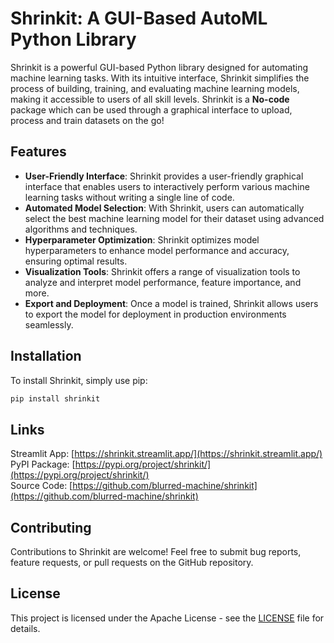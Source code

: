 # Shrinkit: A GUI-Based AutoML Python Library

Shrinkit is a powerful GUI-based Python library designed for automating machine learning tasks. With its intuitive interface, Shrinkit simplifies the process of building, training, and evaluating machine learning models, making it accessible to users of all skill levels. Shrinkit is a <b>No-code</b> package which can be used through a graphical interface to upload, process and train datasets on the go!

## Features
- **User-Friendly Interface**: Shrinkit provides a user-friendly graphical interface that enables users to interactively perform various machine learning tasks without writing a single line of code.
- **Automated Model Selection**: With Shrinkit, users can automatically select the best machine learning model for their dataset using advanced algorithms and techniques.
- **Hyperparameter Optimization**: Shrinkit optimizes model hyperparameters to enhance model performance and accuracy, ensuring optimal results.
- **Visualization Tools**: Shrinkit offers a range of visualization tools to analyze and interpret model performance, feature importance, and more.
- **Export and Deployment**: Once a model is trained, Shrinkit allows users to export the model for deployment in production environments seamlessly.

## Installation
To install Shrinkit, simply use pip:

```bash
pip install shrinkit
```

## Links
Streamlit App: [https://shrinkit.streamlit.app/](https://shrinkit.streamlit.app/)</br>
PyPI Package: [https://pypi.org/project/shrinkit/](https://pypi.org/project/shrinkit/)</br>
Source Code: [https://github.com/blurred-machine/shrinkit](https://github.com/blurred-machine/shrinkit)</br>

## Contributing
Contributions to Shrinkit are welcome! Feel free to submit bug reports, feature requests, or pull requests on the GitHub repository.

## License
This project is licensed under the Apache License - see the [LICENSE](/LICENSE) file for details.
